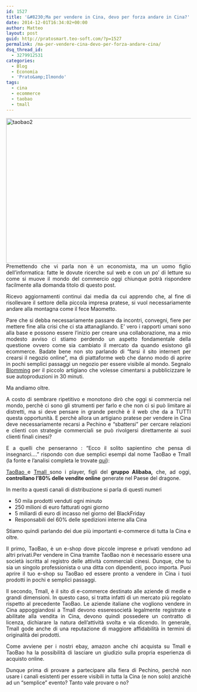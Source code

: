 ```yaml
---
id: 1527
title: '&#8230;Ma per vendere in Cina, devo per forza andare in Cina?'
date: 2014-12-01T16:34:02+00:00
author: Matteo
layout: post
guid: http://pratosmart.teo-soft.com/?p=1527
permalink: /ma-per-vendere-cina-devo-per-forza-andare-cina/
dsq_thread_id:
  - 3279912531
categories:
  - Blog
  - Economia
  - 'Prato&amp;Ilmondo'
tags:
  - cina
  - ecommerce
  - taobao
  - tmall
---
```

<p style="text-align: justify;">
  <a href="http://pratosmart.teo-soft.com/wp-content/uploads/2014/12/taobao2.jpg"><img class="alignleft  wp-image-1528" src="http://pratosmart.teo-soft.com/wp-content/uploads/2014/12/taobao2.jpg" alt="taobao2" width="552" height="395" /></a>Premettendo che vi parla non è un economista, ma un uomo figlio dell’informatica: fatte le dovute ricerche sul web e con un po’ di letture su come si muove il mondo del commercio oggi chiunque potrà rispondere facilmente alla domanda titolo di questo post.
</p>

<p style="text-align: justify;">
  Ricevo aggiornamenti continui dai media da cui apprendo che, al fine di risollevare il settore della piccola impresa pratese, si vuol necessariamente andare alla montagna come il fece Maometto.
</p>

<p style="text-align: justify;">
  Pare che si debba necessariamente passare da incontri, convegni, fiere per mettere fine alla crisi che ci sta attanagliando. E’ vero i rapporti umani sono alla base e possono essere l’inizio per creare una collaborazione, ma a mio modesto avviso ci stiamo perdendo un aspetto fondamentale della questione ovvero come sia cambiato il mercato da quando esistono gli ecommerce. Badate bene non sto parlando di &#8220;farsi il sito internert per crearsi il negozio online&#8221;, ma di piattaforme web che danno modo di aprire in pochi semplici passaggi un negozio per essere visibile al mondo. Segnalo <a href="http://www.blomming.com/" target="_blank">Blomming</a> per il piccolo artigiano che volesse cimentarsi a pubblicizzare le sue autoproduzioni in 30 minuti.
</p>

<p style="text-align: justify;">
  Ma andiamo oltre.
</p>

<p style="text-align: justify;">
  A costo di sembrare ripetitivo e monotono dirò che oggi si commercia nel mondo, perchè ci sono gli strumenti per farlo e che non ci si può limitare ai distretti, ma si deve pensare in grande perchè è il web che da a TUTTI questa opportunità. E perchè allora un artigiano pratese per vendere in Cina deve necessariamente recarsi a Pechino e “sbattersi” per cercare relazioni e clienti con strategie commerciali se può rivolgersi direttamente ai suoi clienti finali cinesi?
</p>

<p style="text-align: justify;">
  E a quelli che penseranno : “Ecco il solito sapientino che pensa di insegnarci….” rispondo con due semplici esempi dal nome TaoBao e Tmall (la fonte e l’analisi completa le trovate <a href="http://blog.yourbiz.it/vendere-in-cina-taobao-o-tmall-qual-e-l-e-commerce-giusto-per-i-tuoi-prodotti" target="_blank">qui</a>):
</p>

<p style="text-align: justify;">
  <a href="https://www.google.it/url?sa=t&rct=j&q=&esrc=s&source=web&cd=1&cad=rja&uact=8&ved=0CCMQFjAA&url=http%3A%2F%2Fwww.taobao.com%2F&ei=HoV8VPK-NY_qaNyNgMAF&usg=AFQjCNHZa0G51qN9CeUToajXzTeE1oc9lw&sig2=3N-jszdu3lkaGs0NnDoKmw&bvm=bv.80642063,d.d2s" target="_blank">TaoBao </a>e <a href="https://www.google.it/url?sa=t&rct=j&q=&esrc=s&source=web&cd=1&cad=rja&uact=8&ved=0CCMQFjAA&url=http%3A%2F%2Fwww.tmall.com%2F&ei=L4V8VIGpE8XKaNLmguAL&usg=AFQjCNHJagQBFRoMv8vx5cN1Edd0HNqzpQ&sig2=CD64xhopVJtXEAfrVxWP-Q&bvm=bv.80642063,d.d2s" target="_blank">Tmall </a>sono i player, figli del <b>gruppo Alibaba,</b> che, ad oggi, <b>controllano l’80% delle vendite online</b> generate nel Paese del dragone.
</p>

<p style="text-align: justify;">
  In merito a questi canali di distribuzione si parla di questi numeri
</p>

<ul style="text-align: justify;">
  <li>
    50 mila prodotti venduti ogni minuto
  </li>
  <li>
    250 milioni di euro fatturati ogni giorno
  </li>
  <li>
    5 miliardi di euro di incasso nel giorno del BlackFriday
  </li>
  <li>
    Responsabili del 60% delle spedizioni interne alla Cina
  </li>
</ul>

<p style="text-align: justify;">
  Stiamo quindi parlando dei due più importanti e-commerce di tutta la Cina e oltre.
</p>

<p style="text-align: justify;">
  Il primo, TaoBao, è un e-shop dove piccole imprese e privati vendono ad altri privati.Per vendere in Cina tramite TaoBao non è necessario essere una società iscritta al registro delle attività commerciali cinesi. Dunque, che tu sia un singolo professionista o una ditta con dipendenti, poco importa. Puoi aprire il tuo e-shop su TaoBao ed essere pronto a vendere in Cina i tuoi prodotti in pochi e semplici passaggi.
</p>

<p style="text-align: justify;">
  Il secondo, Tmall, è il sito di e-commerce destinato alle aziende di medie e grandi dimensioni. In questo caso, si tratta infatti di un mercato più regolato rispetto al precedente TaoBao. Le aziende italiane che vogliono vendere in Cina appoggiandosi a Tmall devono esseresocietà legalmente registrate e abilitate alla vendita in Cina, devono quindi possedere un contratto di licenza, dichiarare la natura dell’attività svolta e via dicendo. In generale, Tmall gode anche di una reputazione di maggiore affidabilità in termini di originalità dei prodotti.
</p>

<p style="text-align: justify;">
  Come avviene per i nostri ebay, amazon anche chi acquista su Tmall e TaoBao ha la possibilità di lasciare un giudizio sulla propria esperienza di acquisto online.
</p>

<p style="text-align: justify;">
  Dunque prima di provare a partecipare alla fiera di Pechino, perchè non usare i canali esistenti per essere visibili in tutta la Cina (e non solo) anzichè ad un &#8220;semplice&#8221; evento? Tanto vale provare o no?
</p>